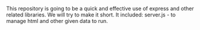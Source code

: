 This repository is going to be a quick and effective use of express and other related libraries.
We will try to make it short.
It included:
server.js - to manage html and other given data to run.
